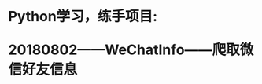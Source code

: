 <h1><svg width="16" height="16">Leo Python Learning</svg></hl>
<p>Python学习，练手项目:</p>
<p>20180802——WeChatInfo——爬取微信好友信息</p>